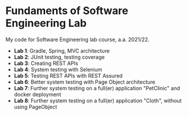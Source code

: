# Fundaments of Software Engineering Lab
My code for Software Engineering lab course, a.a. 2021/22.

* **Lab 1**: Gradle, Spring, MVC architecture
* **Lab 2**: JUnit testing, testing coverage
* **Lab 3**: Creating REST APIs
* **Lab 4**: System testing with Selenium
* **Lab 5**: Testing REST APIs with REST Assured
* **Lab 6**: Better system testing with Page Object architecture
* **Lab 7**: Further system testing on a full(er) application "PetClinic" and docker deployment
* **Lab 8**: Further system testing on a full(er) application "Cloth", without using PageObject

